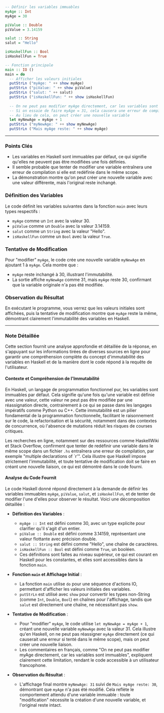 ```haskell
-- Définir les variables immuables
myAge :: Int
myAge = 30

piValue :: Double
piValue = 3.14159

salut :: String
salut = "Hello"

isHaskellFun :: Bool
isHaskellFun = True

-- Fonction principale
main :: IO ()
main = do
  -- Afficher les valeurs initiales
  putStrLn ("myAge: " ++ show myAge)
  putStrLn ("piValue: " ++ show piValue)
  putStrLn ("salut: " ++ salut)
  putStrLn ("isHaskellFun: " ++ show isHaskellFun)
  
  -- On ne peut pas modifier myAge directement, car les variables sont immuables
  -- Si on essaie de faire myAge = 31, cela causera une erreur de compilation
  -- Au lieu de cela, on peut créer une nouvelle variable
  let myNewAge = myAge + 1
  putStrLn ("myNewAge: " ++ show myNewAge)
  putStrLn ("Mais myAge reste: " ++ show myAge)
```

---

### Points Clés
- Les variables en Haskell sont immuables par défaut, ce qui signifie qu'elles ne peuvent pas être modifiées une fois définies.
- Il semble probable que tenter de modifier une variable entraînera une erreur de compilation si elle est redéfinie dans le même scope.
- La démonstration montre qu'on peut créer une nouvelle variable avec une valeur différente, mais l'original reste inchangé.

### Définition des Variables
Le code définit les variables suivantes dans la fonction `main` avec leurs types respectifs :
- `myAge` comme un `Int` avec la valeur 30.
- `piValue` comme un `Double` avec la valeur 3.14159.
- `salut` comme un `String` avec la valeur "Hello".
- `isHaskellFun` comme un `Bool` avec la valeur `True`.

### Tentative de Modification
Pour "modifier" `myAge`, le code crée une nouvelle variable `myNewAge` en ajoutant 1 à `myAge`. Cela montre que :
- `myAge` reste inchangé à 30, illustrant l'immutabilité.
- La sortie affiche `myNewAge` comme 31, mais `myAge` reste 30, confirmant que la variable originale n'a pas été modifiée.

### Observation du Résultat
En exécutant le programme, vous verrez que les valeurs initiales sont affichées, puis la tentative de modification montre que `myAge` reste la même, démontrant clairement l'immutabilité des variables en Haskell.

---

### Note Détaillée

Cette section fournit une analyse approfondie et détaillée de la réponse, en s'appuyant sur les informations tirées de diverses sources en ligne pour garantir une compréhension complète du concept d'immutabilité des variables en Haskell et de la manière dont le code répond à la requête de l'utilisateur.

#### Contexte et Compréhension de l'Immutabilité
En Haskell, un langage de programmation fonctionnel pur, les variables sont immuables par défaut. Cela signifie qu'une fois qu'une variable est définie avec une valeur, cette valeur ne peut pas être modifiée par une réassignation directe, contrairement à ce qui se passe dans les langages impératifs comme Python ou C++. Cette immutabilité est un pilier fondamental de la programmation fonctionnelle, facilitant le raisonnement sur le code, la refactorisation et la sécurité, notamment dans des contextes de concurrence, où l'absence de mutations réduit les risques de courses critiques.

Les recherches en ligne, notamment sur des ressources comme HaskellWiki et Stack Overflow, confirment que tenter de redéfinir une variable dans le même scope dans un fichier `.hs` entraînera une erreur de compilation, par exemple "multiple declarations of `r'". Cela illustre que Haskell impose strictement l'immutabilité, et toute tentative de modification doit se faire en créant une nouvelle liaison, ce qui est démontré dans le code fourni.

#### Analyse du Code Fournit
Le code Haskell donné répond directement à la demande de définir les variables immuables `myAge`, `piValue`, `salut`, et `isHaskellFun`, et de tenter de modifier l'une d'elles pour observer le résultat. Voici une décomposition détaillée :

- **Définition des Variables** :
  - `myAge :: Int` est défini comme 30, avec un type explicite pour clarifier qu'il s'agit d'un entier.
  - `piValue :: Double` est défini comme 3.14159, représentant une valeur flottante avec précision double.
  - `salut :: String` est défini comme "Hello", une chaîne de caractères.
  - `isHaskellFun :: Bool` est défini comme `True`, un booléen.
  - Ces définitions sont faites au niveau supérieur, ce qui est courant en Haskell pour les constantes, et elles sont accessibles dans la fonction `main`.

- **Fonction `main` et Affichage Initial** :
  - La fonction `main` utilise `do` pour une séquence d'actions IO, permettant d'afficher les valeurs initiales des variables.
  - `putStrLn` est utilisé avec `show` pour convertir les types non-String (comme `Int`, `Double`, `Bool`) en chaînes pour l'affichage, tandis que `salut` est directement une chaîne, ne nécessitant pas `show`.

- **Tentative de Modification** :
  - Pour "modifier" `myAge`, le code utilise `let myNewAge = myAge + 1`, créant une nouvelle variable `myNewAge` avec la valeur 31. Cela illustre qu'en Haskell, on ne peut pas réassigner `myAge` directement (ce qui causerait une erreur si tenté dans le même scope), mais on peut créer une nouvelle liaison.
  - Les commentaires en français, comme "On ne peut pas modifier myAge directement, car les variables sont immuables", expliquent clairement cette limitation, rendant le code accessible à un utilisateur francophone.

- **Observation du Résultat** :
  - L'affichage final montre `myNewAge: 31` suivi de `Mais myAge reste: 30`, démontrant que `myAge` n'a pas été modifié. Cela reflète le comportement attendu d'une variable immuable : toute "modification" nécessite la création d'une nouvelle variable, et l'original reste intact.
